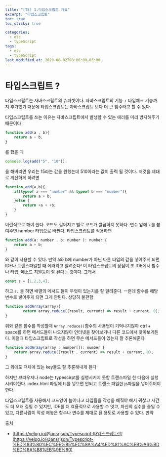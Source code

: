 ```yaml
---
title: "[TS] 1.타입스크립트 개요"
excerpt: "타입스크립트"
toc: true
toc_sticky: true

categories:
  - etc
  - typeScript
tags:
  - etc
  - typeScript
last_modified_at: 2020-08-02T08:06:00-05:00
---
```



# 타입스크립트 ? 

타입스크립트는 자바스크립트의 슈퍼셋이다. 자바스크립트의 기능 + 타입체크 기능까지
추가했기 때문에 타입스크립트는 자바스크립트 보다 더 큰 범주라고 할 수 있다.

타입스크립트를 쓰는 이유는 자바스크립트에서 발생할 수 있는 에러를 미리 방지해주기 때문이다

```js
function add(a , b){
    return a + b;
}

```
를 했을 때

```js
console.log(add("5", "10"));
```
을 해버리면 우리는 15라는 값을 원했는데 510이라는 값이 출력 될 것이다.  저것을 제대로 계산하게 하려면


```js
function add(a,b){
    if(typeof a === "number" && typeof b === "number"){
        return a + b;
    }else {
        return +a + +b;
    }
}
```

이런식으로 해야 한다. 코드도 길어지고 별로 코드가 깔끔하지 못하다. 변수 앞에 +를 붙여주면 number 타입으로 바뀐다. 타입스크립트를 적용하면

```js
function add(a: number , b: number ): number {
    return a + b;
}

```
와 같이 사용할 수 있다. 만약 a와 b에 number가 아닌 다른 타입의 값을 넣어주게 되면 IDE나 트랜스파일할 때 에러라고 알려준다! 이 타입스크립트의 장점이 또 IDE에서 함수나 타입, 메소드 지원등이 잘 된다는 것이다. 그래서

```js
const s = [1,2,3,4];
```
하고 `s.` 을 하면 배열의 메서드 들이 무엇이 있는지를 잘 알려준다. ㅡ런데 함수를 해당 변수로 넣어주게 되면 그게 안된다. 상당히 불편함

```js
function addArray(array){
        return array.reduce((result, current) => result + current, 0);
}

```

위와 같은 함수를 작성할때 `Array.reduce()`함수의 사용법이 기억나지않아 ctrl + space를 하면 메서드들이 나오지않아 인터넷을 찾아보거나 다른 코드에서 찾아보게된다. 이럴때 타입스크립트로 작성을 하면 무슨 메서드들이 있는지 잘 추론해준다


```js
function addAraay(array : number[]): number {
    return array.reduce((result , current) => result + current, 0); 
}

```

그 외에도 객체에 있는 key들도 잘 추론해내게 된다

하지만 브러우저나 node는 typescirpt를 실행시키지 못함
트랜스파일 한 다음에 실행시켜야한다. index.html 파일에 ts를 넣으면 안되고 트랜스 파일한 js파일을 넣어주어야한다.

타입스크립트를 사용해서 코드양이 늘어나고 타입들을 작성을 해줘야 해서 귀찮고 시간도 더 오래 걸릴 수 있지만, IDE를 더 효율적으로 사용할 수 잇고, 자신의 실수를 줄일 수 있고, 다른사람이 작성 해놓은 함수나 변수를 제대로 된 용도로 사용할 수 있다. 만약

출처 
+ [https://velog.io/@ansrjsdn/Typescript-타입스크립트란](https://velog.io/@ansrjsdn/Typescript-%ED%83%80%EC%9E%85%EC%8A%A4%ED%81%AC%EB%A6%BD%ED%8A%B8%EB%9E%80)